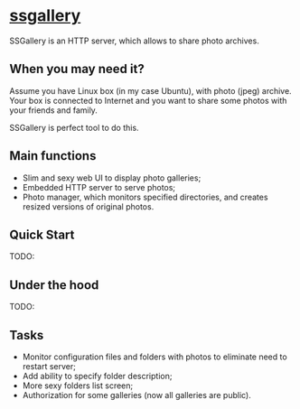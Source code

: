 [ssgallery](http://ssinica.github.com/ssgallery/)
=========== 

SSGallery is an HTTP server, which allows to share photo archives. 

When you may need it?
---------------------

Assume you have Linux box (in my case Ubuntu), with photo (jpeg) archive. Your box is connected to Internet and you want to share some photos with your friends and family. 

SSGallery is perfect tool to do this. 

Main functions
--------------------

* Slim and sexy web UI to display photo galleries;
* Embedded HTTP server to serve photos;
* Photo manager, which monitors specified directories, and creates resized versions of original photos. 

Quick Start
-----------

TODO:


Under the hood
--------------

TODO:

Tasks
-----

* Monitor configuration files and folders with photos to eliminate need to restart server;
* Add ability to specify folder description;
* More sexy folders list screen;
* Authorization for some galleries (now all galleries are public).
